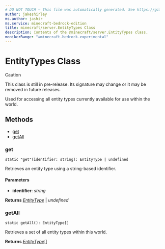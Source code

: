 ```yaml
---
# DO NOT TOUCH — This file was automatically generated. See https://github.com/mojang/minecraftapidocsgenerator to modify descriptions, examples, etc.
author: jakeshirley
ms.author: jashir
ms.service: minecraft-bedrock-edition
title: minecraft/server.EntityTypes Class
description: Contents of the @minecraft/server.EntityTypes class.
monikerRange: "=minecraft-bedrock-experimental"
---
```

# EntityTypes Class

> [!CAUTION]
> This class is still in pre-release.  Its signature may change or it may be removed in future releases.

Used for accessing all entity types currently available for use within the world.

## Methods
- [get](#get)
- [getAll](#getall)

### **get**
`
static "get"(identifier: string): EntityType | undefined
`

Retrieves an entity type using a string-based identifier.

#### **Parameters**
- **identifier**: *string*

**Returns** [*EntityType*](EntityType.md) | *undefined*

### **getAll**
`
static getAll(): EntityType[]
`

Retrieves a set of all entity types within this world.

**Returns** [*EntityType*](EntityType.md)[]
